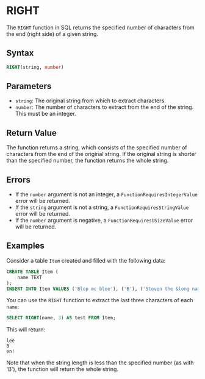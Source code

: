 # RIGHT

The `RIGHT` function in SQL returns the specified number of characters from the end (right side) of a given string.

## Syntax

```sql
RIGHT(string, number)
```

## Parameters

- `string`: The original string from which to extract characters.
- `number`: The number of characters to extract from the end of the string. This must be an integer.

## Return Value

The function returns a string, which consists of the specified number of characters from the end of the original string. If the original string is shorter than the specified number, the function returns the whole string.

## Errors

- If the `number` argument is not an integer, a `FunctionRequiresIntegerValue` error will be returned.
- If the `string` argument is not a string, a `FunctionRequiresStringValue` error will be returned.
- If the `number` argument is negative, a `FunctionRequiresUSizeValue` error will be returned.

## Examples

Consider a table `Item` created and filled with the following data:

```sql
CREATE TABLE Item (
    name TEXT
);
INSERT INTO Item VALUES ('Blop mc blee'), ('B'), ('Steven the &long named$ folken!');
```

You can use the `RIGHT` function to extract the last three characters of each `name`:

```sql
SELECT RIGHT(name, 3) AS test FROM Item;
```

This will return:

```
lee
B
en!
```

Note that when the string length is less than the specified number (as with 'B'), the function will return the whole string.
